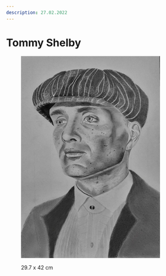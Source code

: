 ```yaml
---
description: 27.02.2022
---
```


# Tommy Shelby

<figure><img src="../.gitbook/assets/tomi.jpg" alt="" width="375"><figcaption><p>29.7 x 42 cm</p></figcaption></figure>
